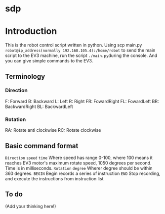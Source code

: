 # sdp
# Introduction
This is the robot control script written in python.
Using scp main.py `robot@ip_address(normally 192.168.105.4):/home/robot` to send the main script to the EV3 machine, run the script `./main.py`during the console.
And you can give simple commands to the EV3.
## Terminology
### Direction
F: Forward
B: Backward
L: Left
R: Right
FR: FowardRight
FL: FowardLeft
BR: BackwardRight
BL: BackwardLeft
### Rotation
RA: Rotate anti clockwise
RC: Rotate clockwise
## Basic command format
 `Direction` `speed` `time`
Where speed has range 0-100, where 100 means it reaches EV3 motor's maximum rotate speed, 1050 degrees per second.
Time is in milliseconds.
`Rotation` `degree`
Wherer degree should be within 360 degrees.
`BEGIN`
Begin records a series of instruction
`END`
Stop recording, and execute the instructions from instruction list
## To do
(Add your thinking here!)